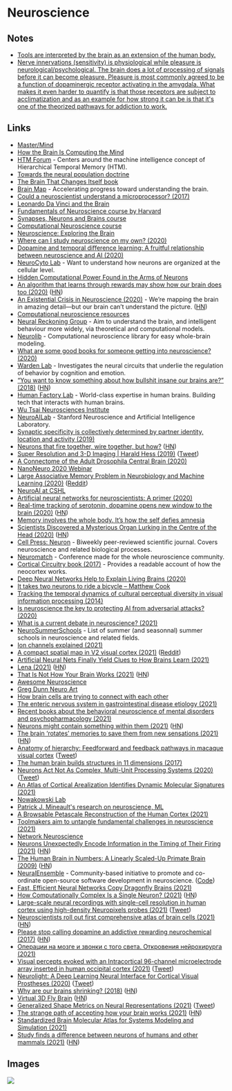 # Neuroscience

## Notes

- [Tools are interpreted by the brain as an extension of the human body.](https://twitter.com/provisionalidea/status/1392854515347513351)
- [Nerve innervations (sensitivity) is physiological while pleasure is neurological/psychological. The brain does a lot of processing of signals before it can become pleasure. Pleasure is most commonly agreed to be a function of dopaminergic receptor activating in the amygdala. What makes it even harder to quantify is that those receptors are subject to acclimatization and as an example for how strong it can be is that it's one of the theorized pathways for addiction to work.](https://www.reddit.com/r/science/comments/qtvm4z/foreskin_found_to_be_extraordinarily_innervated/hko0snt/?context=3)

## Links

- [Master/Mind](https://vimeo.com/141479485)
- [How the Brain Is Computing the Mind](https://www.edge.org/conversation/ed_boyden-how-the-brain-is-computing-the-mind)
- [HTM Forum](https://discourse.numenta.org/) - Centers around the machine intelligence concept of Hierarchical Temporal Memory (HTM).
- [Towards the neural population doctrine](https://www.sciencedirect.com/science/article/abs/pii/S0959438818300990)
- [The Brain That Changes Itself book](https://www.goodreads.com/book/show/570172.The_Brain_That_Changes_Itself)
- [Brain Map](https://portal.brain-map.org/) - Accelerating progress toward understanding the brain.
- [Could a neuroscientist understand a microprocessor? (2017)](http://ericmjonas.github.io/neuroproc/)
- [Leonardo Da Vinci and the Brain](http://www.davinciandthebrain.org/)
- [Fundamentals of Neuroscience course by Harvard](https://www.mcb80x.org/)
- [Synapses, Neurons and Brains course](https://www.coursera.org/learn/synapses)
- [Computational Neuroscience course](https://www.coursera.org/learn/computational-neuroscience)
- [Neuroscience: Exploring the Brain](https://www.goodreads.com/book/show/170011.Neuroscience)
- [Where can I study neuroscience on my own? (2020)](https://www.reddit.com/r/neuroscience/comments/efi61j/where_can_i_study_neuroscience_on_my_own/)
- [Dopamine and temporal difference learning: A fruitful relationship between neuroscience and AI (2020)](https://deepmind.com/blog/article/Dopamine-and-temporal-difference-learning-A-fruitful-relationship-between-neuroscience-and-AI)
- [NeuroCyto Lab](http://www.neurocytolab.org/) - Want to understand how neurons are organized at the cellular level.
- [Hidden Computational Power Found in the Arms of Neurons](https://www.quantamagazine.org/neural-dendrites-reveal-their-computational-power-20200114/)
- [An algorithm that learns through rewards may show how our brain does too (2020)](https://www.technologyreview.com/s/615054/deepmind-ai-reiforcement-learning-reveals-dopamine-neurons-in-brain/) ([HN](https://news.ycombinator.com/item?id=22065761))
- [An Existential Crisis in Neuroscience (2020)](http://nautil.us/issue/81/maps/an-existential-crisis-in-neuroscience) - We’re mapping the brain in amazing detail—but our brain can’t understand the picture. ([HN](https://news.ycombinator.com/item?id=22146439))
- [Computational neuroscience resources](http://neural-reckoning.org/comp-neuro-resources.html)
- [Neural Reckoning Group](http://neural-reckoning.org/index.html) - Aim to understand the brain, and intelligent behaviour more widely, via theoretical and computational models.
- [Neurolib](https://github.com/neurolib-dev/neurolib) - Computational neuroscience library for easy whole-brain modeling.
- [What are some good books for someone getting into neuroscience? (2020)](https://www.reddit.com/r/neuroscience/comments/gm83qa/what_are_some_good_books_for_someone_getting_into/)
- [Warden Lab](http://www.wardenlab.org/) - Investigates the neural circuits that underlie the regulation of behavior by cognition and emotion.
- [“You want to know something about how bullshit insane our brains are?” (2018)](https://twitter.com/Foone/status/1014267515696922624) ([HN](https://news.ycombinator.com/item?id=23591535))
- [Human Factory Lab](https://www.humanfactorylab.com/) - World-class expertise in human brains. Building tech that interacts with human brains.
- [Wu Tsai Neurosciences Institute](https://neuroscience.stanford.edu/)
- [NeuroAILab](http://neuroailab.stanford.edu/) - Stanford Neuroscience and Artificial Intelligence Laboratory.
- [Synaptic specificity is collectively determined by partner identity, location and activity (2019)](https://www.biorxiv.org/content/10.1101/697763v1)
- [Neurons that fire together, wire together, but how?](http://dissociativediaries.com/neurons-that-fire-together-wire-together-ok-but-how/) ([HN](https://news.ycombinator.com/item?id=23676233))
- [Super Resolution and 3-D Imaging | Harald Hess (2019)](https://www.youtube.com/watch?v=tlvrkCZLagg) ([Tweet](https://twitter.com/karpathy/status/1279583346901651456))
- [A Connectome of the Adult Drosophila Central Brain (2020)](https://www.biorxiv.org/content/10.1101/2020.01.21.911859v1)
- [NanoNeuro 2020 Webinar](https://www.youtube.com/watch?v=CJXp8vCWlmA)
- [Large Associative Memory Problem in Neurobiology and Machine Learning (2020)](https://arxiv.org/abs/2008.06996) ([Reddit](https://www.reddit.com/r/MachineLearning/comments/icjcfk/r_biological_plausible_explanation_of_hopfield/))
- [NeuroAI at CSHL](https://www.neuroaicshl.com/)
- [Artificial neural networks for neuroscientists: A primer (2020)](https://arxiv.org/abs/2006.01001)
- [Real-time tracking of serotonin, dopamine opens new window to the brain (2020)](https://newatlas.com/medical/serotonin-dopamine-real-time-tracking-brain/) ([HN](https://news.ycombinator.com/item?id=24771932))
- [Memory involves the whole body. It’s how the self defies amnesia](https://psyche.co/ideas/memory-involves-the-whole-body-its-how-the-self-defies-amnesia)
- [Scientists Discovered a Mysterious Organ Lurking in the Centre of the Head (2020)](https://www.sciencealert.com/chance-discovery-reveals-mysterious-organ-lurking-in-human-head-missed-for-centuries) ([HN](https://news.ycombinator.com/item?id=24846026))
- [Cell Press: Neuron](https://www.cell.com/neuron/home) - Biweekly peer-reviewed scientific journal. Covers neuroscience and related biological processes.
- [Neuromatch](https://neuromatch.io/) - Conference made for the whole neuroscience community.
- [Cortical Circuitry book (2017)](http://corticalcircuitry.com/) - Provides a readable account of how the neocortex works.
- [Deep Neural Networks Help to Explain Living Brains (2020)](https://www.quantamagazine.org/deep-neural-networks-help-to-explain-living-brains-20201028/)
- [It takes two neurons to ride a bicycle – Matthew Cook](http://paradise.caltech.edu/~cook/papers/TwoNeurons.pdf)
- [Tracking the temporal dynamics of cultural perceptual diversity in visual information processing (2014)](http://theses.gla.ac.uk/5055/2/2014LaoPhD.pdf)
- [Is neuroscience the key to protecting AI from adversarial attacks? (2020)](https://bdtechtalks.com/2020/12/07/vonenet-neurscience-inspired-deep-learning/)
- [What is a current debate in neuroscience? (2021)](https://www.reddit.com/r/neuroscience/comments/l2eiro/what_is_a_current_debate_in_neuroscience/)
- [NeuroSummerSchools](https://github.com/PhABC/neuroSummerSchools) - List of summer (and seasonnal) summer schools in neuroscience and related fields.
- [Ion channels explained (2021)](https://www.reddit.com/r/neuroscience/comments/lggrpi/ion_channels/)
- [A compact spatial map in V2 visual cortex (2021)](https://www.biorxiv.org/content/10.1101/2021.02.11.430687v1) ([Reddit](https://www.reddit.com/r/neuroscience/comments/lj92m6/reevaluating_cognitive_map_theory/))
- [Artificial Neural Nets Finally Yield Clues to How Brains Learn (2021)](https://www.quantamagazine.org/artificial-neural-nets-finally-yield-clues-to-how-brains-learn-20210218/)
- [Lena (2021)](https://qntm.org/mmacevedo) ([HN](https://news.ycombinator.com/item?id=26224835))
- [That Is Not How Your Brain Works (2021)](https://nautil.us/issue/98/mind/that-is-not-how-your-brain-works) ([HN](https://news.ycombinator.com/item?id=26341218))
- [Awesome Neuroscience](https://github.com/analyticalmonk/awesome-neuroscience)
- [Greg Dunn Neuro Art](https://www.instagram.com/gdunnart/)
- [How brain cells are trying to connect with each other](https://www.reddit.com/r/Psychedelics/comments/mh1of9/interesting_video_showing_brain_cells_trying_to/)
- [The enteric nervous system in gastrointestinal disease etiology (2021)](https://link.springer.com/article/10.1007/s00018-021-03812-y)
- [Recent books about the behavioral neuroscience of mental disorders and psychopharmacology (2021)](https://www.reddit.com/r/neuroscience/comments/mezauy/recent_books_about_the_behavioural_neuroscience/)
- [Neurons might contain something within them (2021)](https://join.substack.com/p/is-this-the-most-interesting-idea) ([HN](https://news.ycombinator.com/item?id=26838016))
- [The brain ‘rotates’ memories to save them from new sensations (2021)](https://www.quantamagazine.org/the-brain-rotates-memories-to-save-them-from-new-sensations-20210415/) ([HN](https://news.ycombinator.com/item?id=26830105))
- [Anatomy of hierarchy: Feedforward and feedback pathways in macaque visual cortex](https://www.ncbi.nlm.nih.gov/pmc/articles/PMC4255240/) ([Tweet](https://twitter.com/patrickmineault/status/1385068971112681475))
- [The human brain builds structures in 11 dimensions (2017)](https://bigthink.com/paul-ratner/our-brains-think-in-11-dimensions-discover-scientists)
- [Neurons Act Not As Complex, Multi-Unit Processing Systems (2020)](https://www.resonancescience.org/blog/Neurons-Act-Not-As-Simple-Logic-Gates-But-As-Complex-Multi-Unit-Processing-Systems) ([Tweet](https://twitter.com/IntuitMachine/status/1395564948751802368))
- [An Atlas of Cortical Arealization Identifies Dynamic Molecular Signatures (2021)](https://www.biorxiv.org/content/10.1101/2021.05.17.444528v2)
- [Nowakowski Lab](https://nowakowski-lab.squarespace.com/)
- [Patrick J. Mineault's research on neuroscience, ML](https://xcorr.net/)
- [A Browsable Petascale Reconstruction of the Human Cortex (2021)](https://ai.googleblog.com/2021/06/a-browsable-petascale-reconstruction-of.html)
- [Toolmakers aim to untangle fundamental challenges in neuroscience (2021)](https://neuroscience.stanford.edu/news/wu-tsai-neuro-advances-big-idea-initiatives-to-next-level)
- [Network Neuroscience](https://netneurosci.github.io/networks2021satellite/)
- [Neurons Unexpectedly Encode Information in the Timing of Their Firing (2021)](https://www.quantamagazine.org/a-new-kind-of-information-coding-seen-in-the-human-brain-20210707/) ([HN](https://news.ycombinator.com/item?id=27761706))
- [The Human Brain in Numbers: A Linearly Scaled-Up Primate Brain (2009)](https://www.ncbi.nlm.nih.gov/pmc/articles/PMC2776484/) ([HN](https://news.ycombinator.com/item?id=28018481))
- [NeuralEnsemble](http://neuralensemble.org/) - Community-based initiative to promote and co-ordinate open-source software development in neuroscience. ([Code](https://github.com/NeuralEnsemble))
- [Fast, Efficient Neural Networks Copy Dragonfly Brains (2021)](https://spectrum.ieee.org/fast-efficient-neural-networks-copy-dragonfly-brains)
- [How Computationally Complex Is a Single Neuron? (2021)](https://www.quantamagazine.org/how-computationally-complex-is-a-single-neuron-20210902/) ([HN](https://news.ycombinator.com/item?id=28393358))
- [Large-scale neural recordings with single-cell resolution in human cortex using high-density Neuropixels probes (2021)](https://www.biorxiv.org/content/10.1101/2021.06.20.449152v2) ([Tweet](https://twitter.com/patrickmineault/status/1438664877682348033))
- [Neuroscientists roll out first comprehensive atlas of brain cells (2021)](https://news.berkeley.edu/2021/10/06/neuroscientists-roll-out-first-comprehensive-atlas-of-brain-cells/) ([HN](https://news.ycombinator.com/item?id=28838852))
- [Please stop calling dopamine an addictive rewarding neurochemical (2017)](https://www.psychologytoday.com/intl/blog/women-who-stray/201701/no-dopamine-is-not-addictive) ([HN](https://news.ycombinator.com/item?id=28852348))
- [Операции на мозге и звонки с того света. Откровения нейрохирурга (2021)](https://www.youtube.com/watch?v=2H0-uqGNDtw)
- [Visual percepts evoked with an Intracortical 96-channel microelectrode array inserted in human occipital cortex (2021)](https://www.jci.org/articles/view/151331) ([Tweet](https://twitter.com/AntonioLozanoDL/status/1451125781967560706))
- [Neurolight: A Deep Learning Neural Interface for Cortical Visual Prostheses (2020)](https://www.worldscientific.com/doi/10.1142/S0129065720500458?url_ver=Z39.88-2003&rfr_id=ori:rid:crossref.org&rfr_dat=cr_pub%20%200pubmed) ([Tweet](https://twitter.com/fchollet/status/1451973437652566017))
- [Why are our brains shrinking? (2018)](https://usfblogs.usfca.edu/biol100/2018/03/20/why-are-our-brains-shrinking/) ([HN](https://news.ycombinator.com/item?id=29031999))
- [Virtual 3D Fly Brain](https://v2.virtualflybrain.org/org.geppetto.frontend/geppetto?id=VFB_00101567&i=VFB_00101567) ([HN](https://news.ycombinator.com/item?id=29016849))
- [Generalized Shape Metrics on Neural Representations (2021)](https://arxiv.org/abs/2110.14739) ([Tweet](https://twitter.com/ItsNeuronal/status/1455300536442388482))
- [The strange path of accepting how your brain works (2021)](https://alexanderell.is/posts/limitations/) ([HN](https://news.ycombinator.com/item?id=29057510))
- [Standardized Brain Molecular Atlas for Systems Modeling and Simulation (2021)](https://www.frontiersin.org/articles/10.3389/fnmol.2021.604559/full)
- [Study finds a difference between neurons of humans and other mammals (2021)](https://www.nature.com/articles/s41586-021-04072-3) ([HN](https://news.ycombinator.com/item?id=29213806))

## Images

![](https://i.imgur.com/rrMuQnY.png)
